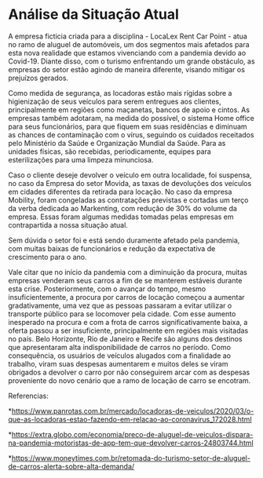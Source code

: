 # Análise da Situação Atual
A empresa ficticia criada para a disciplina - LocaLex Rent Car Point - atua no ramo de aluguel de automóveis, um dos segmentos mais afetados para esta nova realidade que estamos vivenciando com a pandemia devido ao Covid-19.
Diante disso, com o turismo enfrentando um grande obstáculo, as empresas do setor estão agindo de maneira diferente, visando mitigar os prejuízos gerados.


Como medida de segurança, as locadoras estão mais rígidas sobre a higienização de seus veículos para serem entregues aos clientes, principalmente em regiões como maçanetas, bancos de apoio e cintos.
As empresas também adotaram, na medida do possível, o sistema Home office para seus funcionários, para que fiquem em suas residências e diminuam as chances de contaminação com o vírus, seguindo os cuidados receitados pelo Ministério da Saúde e Organização Mundial da Saúde.
Para as unidades físicas, são recebidas, periodicamente, equipes para esterilizações para uma limpeza minunciosa.


Caso o cliente deseje devolver o veículo em outra localidade, foi suspensa, no caso da Empresa do setor Movida, as taxas de devoluções dos veículos em cidades diferentes da retirada para locação.
No caso da empresa Mobility, foram congeladas as contratações previstas e cortadas um terço da verba dedicada ao Markenting, com redução de 30% do volume da empresa.
Essas foram algumas medidas tomadas pelas empresas em contrapartida a nossa situação atual.


Sem dúvida o setor foi e está sendo duramente afetado pela pandemia, com muitas baixas de funcionários e redução da expectativa de crescimento para o ano.


Vale citar que no início da pandemia com a diminuição da procura, muitas empresas venderam seus carros a fim de se manterem estáveis durante esta crise. Posteriormente, com o avançar do tempo, mesmo insuficientemente, a procura por carros de locação começou a aumentar gradativamente, uma vez que as pessoas passaram a evitar utilizar o transporte público para se locomover pela cidade. Com esse aumento inesperado na procura e com a frota de carros significativamente baixa, a oferta passou a ser insuficiente, principalmente em regiões mais visitadas no país. 
Belo Horizonte, Rio de Janeiro e Recife são alguns dos destinos que apresentaram alta indisponibilidade de carros no período.
Como consequência, os usuários de veículos alugados com a finalidade ao trabalho, viram suas despesas aumentarem e muitos deles se viram obrigados a devolver o carro por não conseguirem arcar com as despesas proveniente do novo cenário que a ramo de locação de carro se encotram. 


Referencias:

*https://www.panrotas.com.br/mercado/locadoras-de-veiculos/2020/03/o-que-as-locadoras-estao-fazendo-em-relacao-ao-coronavirus_172028.html


*https://extra.globo.com/economia/preco-de-aluguel-de-veiculos-dispara-na-pandemia-motoristas-de-app-tem-que-devolver-carros-24803744.html


*https://www.moneytimes.com.br/retomada-do-turismo-setor-de-aluguel-de-carros-alerta-sobre-alta-demanda/
